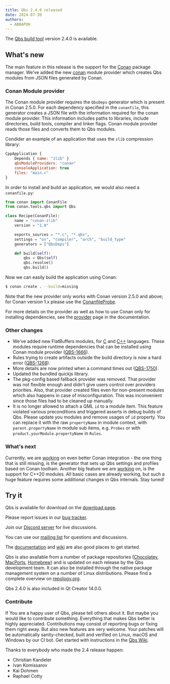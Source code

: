 ```yaml
---
title: Qbs 2.4.0 released
date: 2024-07-30
authors:
  - ABBAPOH
---
```


The [Qbs build tool](http://qbs.io) version 2.4.0 is available.

## What's new

The main feature in this release is the support for the [Conan](https://conan.io) package
manager. We've added the new [conan](https://qbs.io//docs/qml-qbsmoduleproviders-conan/) module
provider which creates Qbs modules from JSON files generated by Conan.

<!-- more -->

### Conan Module provider

The Conan module provider requires the `QbsDeps` generator which is present in Conan 2.5.0.
For each dependency specified in the `conanfile`, this generator creates a JSON file with
the information required for the conan module provider. This information includes paths to
libraries, include directories, build tools, compiler and linker flags.
Conan module provider reads those files and converts them to Qbs modules.

Condider an example of an application that uses the `zlib` compression library:
```qml
CppApplication {
    Depends { name: "zlib" }
    qbsModuleProviders: "conan"
    consoleApplication: true
    files: "main.c"
}
```

In order to install and build an application, we would also need a `conanfile.py`:
```python
from conan import ConanFile
from conan.tools.qbs import Qbs

class Recipe(ConanFile):
    name = "conan-zlib"
    version = "1.0"

    exports_sources = "*.c", "*.qbs",
    settings = "os", "compiler", "arch", "build_type"
    generators = ["QbsDeps"]

    def build(self):
        qbs = Qbs(self)
        qbs.resolve()
        qbs.build()
```

Now we can easily build the application using Conan:
```sh
$ conan create . --build=missing
```

Note that the new provider only works with Conan version 2.5.0 and above; for Conan version 1.x
please use the [ConanfileProbe](http://localhost/~abbapoh/qbs-io//docs/qml-qbsprobes-conanfileprobe/).

For more details on the provider as well as how to use Conan only for installing dependencies,
see the [provider](https://qbs.io//docs/qml-qbsmoduleproviders-conan/) page in the documentation.

### Other changes
* We've added new FlatBuffers modules, for [C](https://qbs.io//docs/qml-qbsmodules-flatbuf-c/)
  and [C++](https://qbs.io//docs/qml-qbsmodules-flatbuf-cpp/) languages. These modules require
  runtime dependencies that can be installed using Conan module provider
  ([QBS-1666](https://bugreports.qt.io/projects/QBS/issues/QBS-1666)).
* Rules trying to create artifacts outside the build directory is now a hard error
  ([QBS-1268](https://bugreports.qt.io/projects/QBS/issues/QBS-1268)).
* More details are now printed when a command times out
  ([QBS-1750](https://bugreports.qt.io/projects/QBS/issues/QBS-1750)).
* Updated the bundled quickjs library.
* The pkg-config based fallback provider was removed. That provider was not flexible enough and
  didn't give users control over providers priorities. Also, that provider created files
  even for non-present modules which also happens in case of misconfiguration. This was
  inconvenient since those files had to be cleaned up manually.
* It is no longer allowed to attach a QML `id` to a module item. This feature violated various
  preconditions and triggered asserts in debug builds of Qbs. Please update you modules and remove
  usages of `id` property. You can replace it with the raw `propertyName` in module context, with
  `parent.propertyName` in module sub items, e.g. `Probes` or with
  `product.yourModule.propertyName` in `Rules`.

### What's next

Currently, we are [working](https://github.com/conan-io/conan/pulls) on even better Conan
integration - the one thing that is still missing, is the generator that sets up Qbs settings
and profiles based on Conan toolhain.
Another big feature we are [working](https://codereview.qt-project.org/c/qbs/qbs/+/387822) on, is
the support for C++20 modules. All basic cases are already working, but such a huge feature
requires some additional changes in Qbs internals. Stay tuned!

## Try it

Qbs is available for download on the
[download page](https://download.qt.io/official_releases/qbs/2.4.0/).

Please report issues in our [bug tracker](https://bugreports.qt.io/browse/QBS/).

Join our [Discord server](https://discord.gg/zhMHvC5GNa) for live discussions.

You can use our [mailing list](https://lists.qt-project.org/mailman/listinfo/qbs) for questions
and discussions.

The [documentation](https://qbs.io/docs/index.html)
and [wiki](https://wiki.qt.io/Qbs) are also good places to get started.

Qbs is also available from a number of package repositories
([Chocolatey](https://chocolatey.org/packages/qbs),
[MacPorts](https://www.macports.org/ports.php?by=name&substr=qbs),
[Homebrew](https://formulae.brew.sh/formula/qbs)) and is updated on each
release by the Qbs development team. It can also be installed through
the native package management system on a number of Linux distributions.
Please find a complete overview on
[repology.org](https://repology.org/project/qbs/versions).

Qbs 2.4.0 is also included in Qt Creator 14.0.0.

### Contribute
If You are a happy user of Qbs, please tell others about it. But maybe you would
like to contribute something. Everything that makes Qbs better is highly
appreciated. Contributions may consist of reporting bugs or fixing them right
away. But also new features are very welcome. Your patches will be automatically
sanity-checked, built and verified on Linux, macOS and Windows by our CI bot.
Get started with instructions in the [Qbs Wiki](https://wiki.qt.io/Qbs).

Thanks to everybody who made the 2.4 release happen:

* Christian Kandeler
* Ivan Komissarov
* Kai Dohmen
* Raphael Cotty
